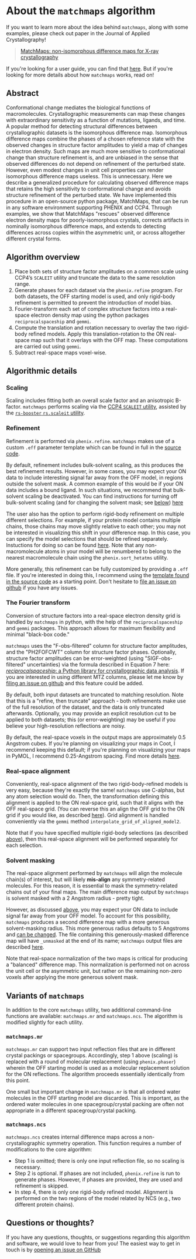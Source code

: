 # About the `matchmaps` algorithm

If you want to learn more about the idea behind `matchmaps`, along with some examples, please check out paper in the Journal of Applied Crystallography!

> [MatchMaps: non-isomorphous difference maps for X-ray crystallography](https://journals.iucr.org/j/issues/2024/03/00/ei5112/index.html)

If you're looking for a user guide, you can find that [here](quickstart.md). But if you're looking for more details about how `matchmaps` works, read on!

## Abstract

Conformational change mediates the biological functions of macromolecules. Crystallographic measurements can map these changes with extraordinary sensitivity as a function of mutations, ligands, and time. A popular method for detecting structural differences between crystallographic datasets is the isomorphous difference map. Isomorphous difference maps combine the phases of a chosen reference state with the observed changes in structure factor amplitudes to yield a map of changes in electron density. Such maps are much more sensitive to conformational change than structure refinement is, and are unbiased in the sense that observed differences do not depend on refinement of the perturbed state. However, even modest changes in unit cell properties can render isomorphous difference maps useless. This is unnecessary. Here we describe a generalized procedure for calculating observed difference maps that retains the high sensitivity to conformational change and avoids structure refinement of the perturbed state. We have implemented this procedure in an open-source python package, MatchMaps, that can be run in any software environment supporting PHENIX and CCP4. Through examples, we show that MatchMaps "rescues" observed difference electron density maps for poorly-isomorphous crystals, corrects artifacts in nominally isomorphous difference maps, and extends to detecting differences across copies within the asymmetric unit, or across altogether different crystal forms.

## Algorithm overview

  1. Place both sets of structure factor amplitudes on a common scale using CCP4’s `SCALEIT` utility and truncate the data to the same resolution range.
  2. Generate phases for each dataset via the `phenix.refine` program. For both datasets, the OFF starting model is used, and only rigid-body refinement is permitted to prevent the introduction of model bias.
  3. Fourier-transform each set of complex structure factors into a real-space electron density map using the python packages `reciprocalspaceship` and `gemmi`.
  4. Compute the translation and rotation necessary to overlay the two rigid-body refined models. Apply this translation-rotation to the ON real-space map such that it overlays with the OFF map. These computations are carried out using `gemmi`.
  5. Subtract real-space maps voxel-wise.

## Algorithmic details

### Scaling

Scaling includes fitting both an overall scale factor and an anisotropic B-factor. `matchmaps` performs scaling via the [CCP4 `SCALEIT` utility](https://www.ccp4.ac.uk/html/scaleit.html), assisted by the [`rs-booster` `rs.scaleit` utility](https://rs-station.github.io/rs-booster/misc.html#rs-scaleit).

### Refinement

Refinement is performed via `phenix.refine`. `matchmaps` makes use of a custom `.eff` parameter template which can be found in full in the [source code](https://github.com/rs-station/matchmaps/blob/d59fa78c2f549904d0042e637262ef6c5171d355/src/matchmaps/_utils.py#L216).

By default, refinement includes bulk-solvent scaling, as this produces the best refinement results. However, in some cases, you may expect your ON data to include interesting signal far away from the OFF model, in regions outside the solvent mask. A common example of this would be if your ON data includes a bound ligand. In such situations, we recommend that bulk-solvent scaling be deactivated. You can find instructions for turning off bulk-solvent scaling (and for changing the solvent mask; see [below](#solvent-masking)) [here](quickstart.md#other-useful-options)

The user also has the option to perform rigid-body refinement on multiple different selections. For example, if your protein model contains multiple chains, those chains may move slightly relative to each other; you may not be interested in visualizing this shift in your difference map. In this case, you can specify the model selections that should be refined separately. Instuctions for doing so can be found [here](quickstart.md#other-useful-options). Note that any non-macromolecule atoms in your model will be renumbered to belong to the nearest macromolecule chain using the `phenix.sort_hetatms` utility.

More generally, this refinement can be fully customized by providing a `.eff` file. If you're interested in doing this, I recommend using the [template found in the source code](https://github.com/rs-station/matchmaps/blob/d59fa78c2f549904d0042e637262ef6c5171d355/src/matchmaps/_utils.py#L216) as a starting point. Don't hesitate to [file an issue on github](https://github.com/dennisbrookner/matchmaps/issues) if you have any issues.

### The Fourier transform

Conversion of structure factors into a real-space electron density grid is handled by `matchmaps` in python, with the help of the `reciprocalspaceship` and `gemmi` packages. This approach allows for maximum flexibility and minimal "black-box code."

`matchmaps` uses the "F-obs-filtered" column for structure factor amplitudes, and the "PH2FOFCWT" column for structure factor phases. Optionally, structure factor amplitudes can be error-weighted (using "SIGF-obs-filtered" uncertainties) via the formula described in Equation 7 here: [*reciprocalspaceship*: a Python library for crystallographic data analysis](https://scripts.iucr.org/cgi-bin/paper?S160057672100755X). If you are interested in using different MTZ columns, please let me know by [filing an issue on github](https://github.com/dennisbrookner/matchmaps/issues) and this feature could be added.

By default, both input datasets are truncated to matching resolution. Note that this is a "refine, then truncate" approach - both refinements make use of the full resolution of the dataset, and the data is only truncated afterwards. Optionally, you may provide an explicit resolution cut to be applied to both datasets; this (or error-weighting) may be useful if you believe your high-resolution reflections are noisy.

By default, the real-space voxels in the output maps are approximately 0.5 Angstrom cubes. If you're planning on visualizing your maps in Coot, I recommend keeping this default; if you're planning on visualizing your maps in PyMOL, I recommend 0.25-Angstrom spacing. Find more details [here](quickstart.md#other-useful-options).

### Real-space alignment

Conveniently, real-space alignment of the two rigid-body-refined models is very easy, because they're exactly the same! `matchmaps` use C-alphas, but any atom selection would do. Then, the transformation defining this alignment is applied to the ON real-space grid, such that it aligns with the OFF real-space grid. (You can reverse this an align the OFF grid to the ON grid if you would like, as described [here](quickstart.md#other-useful-options)). Grid alignment is handled conveniently via the `gemmi` method `interpolate_grid_of_aligned_model2`.

Note that if you have specified multiple rigid-body selections (as described [above](#refinement)), then this real-space alignment will be performed separately for each selection.

### Solvent masking

The real-space alignment performed by `matchmaps` will align the molecule chain(s) of interest, but will likely **mis-align** any symmetry-related molecules. For this reason, it is essential to mask the symmetry-related chains out of your final maps. The main difference map output by `matchmaps` is solvent masked with a 2 Angstrom radius - pretty tight.

However, as discussed [above](#refinement), you may expect your ON data to include signal far away from your OFF model. To account for this possibility, `matchmaps` produces a second difference map with a more generous solvent-masking radius. This more generous radius defaults to 5 Angstroms and [can be changed](quickstart.md#other-useful-options). The file containing this generously-masked difference map will have `_unmasked` at the end of its name; `matchmaps` output files are described [here](quickstart.md#important-map-outputs).

Note that real-space normalization of the two maps is critical for producing a "balanced" difference map. This normalization is performed not on across the unit cell or the asymmetric unit, but rather on the remaining non-zero voxels after applying the more generous solvent mask.

## Variants of `matchmaps`

In addition to the core `matchmaps` utility, two additional command-line functions are available: `matchmaps.mr` and `matchmaps.ncs`. The algorithm is modified slightly for each utility.

### `matchmaps.mr`

`matchmaps.mr` can support two input reflection files that are in different crystal packings or spacegroups. Accordingly, step 1 above (scaling) is replaced with a round of molecular replacement (using `phenix.phaser`) wherein the OFF starting model is used as a molecular replacement solution for the ON reflections. The algorithm proceeds essentially identically from this point.

One small but important change in `matchmaps.mr` is that all ordered water molecules in the OFF starting model are discarded. This is important, as the ordered water molecules in one spacegroup/crystal packing are often not appropriate in a different spacegroup/crystal packing.

### `matchmaps.ncs`

`matchmaps.ncs` creates internal difference maps across a non-crystallographic symmetry operation. This function requires a number of modifications to the core algorithm:
 - Step 1 is omitted; there is only one input reflection file, so no scaling is necessary.
 - Step 2 is optional. If phases are not included, `phenix.refine` is run to generate phases. However, if phases are provided, they are used and refinement is skipped.
 - In step 4, there is only one rigid-body refined model. Alignment is performed on the two regions of the model related by NCS (e.g., two different protein chains).

## Questions or thoughts?
If you have any questions, thoughts, or suggestions regarding this algorithm and software, we would love to hear from you! The easiest way to get in touch is by [opening an issue on GitHub](https://github.com/rs-station/matchmaps/issues)
